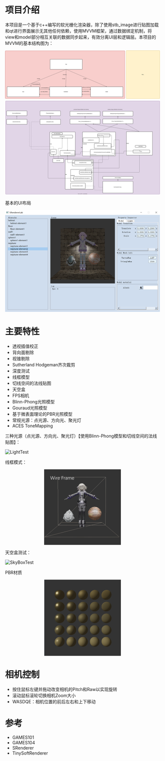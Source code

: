# 项目介绍
本项目是一个基于c++编写的软光栅化渲染器，除了使用stb_image进行贴图加载和qt进行界面展示无其他任何依赖，使用MVVM框架，通过数据绑定机制，将view和model部分相互关联的数据同步起来，有效分离UI层和逻辑层。本项目的MVVM的基本结构图为：

![MVVMframework](MVVMframework.svg)

基本的UI布局

![BasicUILayout](image/screenshots/basicUILayout.png)

# 主要特性

+ 透视插值校正
+ 背向面剔除
+ 视锥剔除
+ Sutherland Hodgeman齐次裁剪
+ 深度测试
+ 线框模型
+ 切线空间的法线贴图
+ 天空盒
+ FPS相机
+ Blinn-Phong光照模型
+ Gouraud光照模型
+ 基于微表面理论的PBR光照模型
+ 常规光源：点光源、方向光、聚光灯
+ ACES ToneMapping

三种光源（点光源、方向光、聚光灯）【使用Blinn-Phong模型和切线空间的法线贴图】：

![LightTest](image/screenshots/LightTest.png)

线框模式：


<div align="center">
	<img src="image/screenshots/WireFrame.png" align="middle" width="250" />
</div>

天空盒测试：

![SkyBoxTest](image/screenshots/SkyBoxTest.png)

PBR材质

<div align="center">
	<img src="image/screenshots/pbr.png" align="middle" width="250" />
</div>


# 相机控制
+ 按住鼠标左键并拖动改变相机的Pitch和Raw以实现旋转
+ 滚动鼠标滚轮切换相机Zoom大小
+ WASDQE：相机位置的前后左右和上下移动

# 参考

+ GAMES101
+ GAMES104
+ SRenderer
+ TinySoftRenderer
